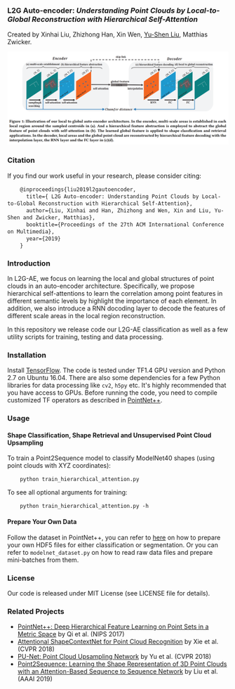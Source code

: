 ### L2G Auto-encoder: *Understanding Point Clouds by Local-to-Global Reconstruction with Hierarchical Self-Attention*
Created by Xinhai Liu, Zhizhong Han, Xin Wen, <a href="http://cgcad.thss.tsinghua.edu.cn/liuyushen/" target="_blank">Yu-Shen Liu</a>, Matthias Zwicker.

![framework](https://github.com/liuxinhai/L2G-AE/blob/master/doc/L2G-AE.png)

### Citation
If you find our work useful in your research, please consider citing:

        @inproceedings{liu2019l2gautoencoder,
          title={ L2G Auto-encoder: Understanding Point Clouds by Local-to-Global Reconstruction with Hierarchical Self-Attention},
          author={Liu, Xinhai and Han, Zhizhong and Wen, Xin and Liu, Yu-Shen and Zwicker, Matthias},
          booktitle={Proceedings of the 27th ACM International Conference on Multimedia},
          year={2019}
        }

### Introduction
In L2G-AE, we focus on learning the local and global structures of point clouds in an auto-encoder architecture.
Specifically, we propose hierarchical self-attentions to learn the correlation among point features in different semantic levels by highlight the importance of each element.
In addition, we also introduce a RNN docoding layer to decode the features of different scale areas in the local region reconstruction. 

In this repository we release code our L2G-AE classification as well as a few utility scripts for training, testing and data processing.

### Installation

Install <a href="https://www.tensorflow.org/install/">TensorFlow</a>. The code is tested under TF1.4 GPU version and Python 2.7 on Ubuntu 16.04. There are also some dependencies for a few Python libraries for data processing like `cv2`, `h5py` etc. It's highly recommended that you have access to GPUs.
Before running the code, you need to compile customized TF operators as described in <a href="https://github.com/charlesq34/pointnet2/">PointNet++</a>.
### Usage

#### Shape Classification, Shape Retrieval and Unsupervised Point Cloud Upsampling

To train a Point2Sequence model to classify ModelNet40 shapes (using point clouds with XYZ coordinates):

        python train_hierarchical_attention.py

To see all optional arguments for training:

        python train_hierarchical_attention.py -h

#### Prepare Your Own Data
Follow the dataset in PointNet++, you can refer to <a href="https://github.com/charlesq34/3dmodel_feature/blob/master/io/write_hdf5.py">here</a> on how to prepare your own HDF5 files for either classification or segmentation. Or you can refer to `modelnet_dataset.py` on how to read raw data files and prepare mini-batches from them.
### License
Our code is released under MIT License (see LICENSE file for details).

### Related Projects

* <a href="https://arxiv.org/abs/1706.02413" target="_blank">PointNet++: Deep Hierarchical Feature Learning on Point Sets in a Metric Space</a> by Qi et al. (NIPS 2017)
* <a href="http://openaccess.thecvf.com/content_cvpr_2018/html/Xie_Attentional_ShapeContextNet_for_CVPR_2018_paper.html" target="_blank">Attentional ShapeContextNet for Point Cloud Recognition</a> by Xie et al. (CVPR 2018)
* <a href="http://openaccess.thecvf.com/content_cvpr_2018/papers/Yu_PU-Net_Point_Cloud_CVPR_2018_paper.pdf" target="_blank">PU-Net: Point Cloud Upsampling Network</a> by Yu et al. (CVPR 2018)
* <a href="https://aaai.org/ojs/index.php/AAAI/article/view/4903" target="_blank">Point2Sequence: Learning the Shape Representation of 3D Point Clouds with an Attention-Based Sequence to Sequence Network</a> by Liu et al. (AAAI 2019)

